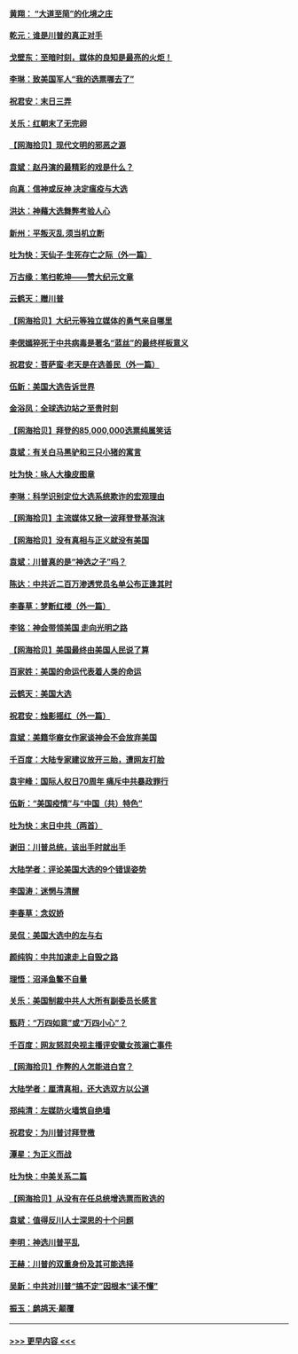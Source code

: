 #### [黄翔： “大道至简”的化境之庄](../pages/nsc993/n12637541.md?t=12221902) 
#### [乾元：谁是川普的真正对手](../pages/nsc993/n12637090.md?t=12221902) 
#### [戈壁东：至暗时刻，媒体的良知是最亮的火炬！](../pages/nsc993/n12637042.md?t=12221902) 
#### [李琳：致美国军人“我的选票哪去了”](../pages/nsc993/n12635351.md?t=12221902) 
#### [祝君安：末日三弄](../pages/nsc993/n12635324.md?t=12221902) 
#### [关乐：红朝末了无完卵](../pages/nsc993/n12635315.md?t=12221902) 
#### [【网海拾贝】现代文明的邪恶之源](../pages/nsc993/n12634425.md?t=12221902) 
#### [袁斌：赵丹演的最精彩的戏是什么？](../pages/nsc993/n12633316.md?t=12221902) 
#### [向真：信神或反神 决定瘟疫与大选](../pages/nsc993/n12632710.md?t=12221902) 
#### [洪达：神藉大选舞弊考验人心](../pages/nsc993/n12631962.md?t=12221902) 
#### [新州：平叛灭乱  须当机立断](../pages/nsc993/n12631946.md?t=12221902) 
#### [吐为快：天仙子‧生死存亡之际（外一篇）](../pages/nsc993/n12631927.md?t=12221902) 
#### [万古缘：笔扫乾坤——赞大纪元文章](../pages/nsc993/n12631922.md?t=12221902) 
#### [云鹤天：赠川普](../pages/nsc993/n12631823.md?t=12221902) 
#### [【网海拾贝】大纪元等独立媒体的勇气来自哪里](../pages/nsc993/n12629961.md?t=12221902) 
#### [李偲嫣猝死于中共病毒是著名“蓝丝”的最终样板意义](../pages/nsc993/n12628812.md?t=12221902) 
#### [祝君安：菩萨蛮·老天是在选善民（外一篇）](../pages/nsc993/n12628793.md?t=12221902) 
#### [伍新：美国大选告诉世界](../pages/nsc993/n12628768.md?t=12221902) 
#### [金浴凤：全球选边站之至贵时刻](../pages/nsc993/n12627318.md?t=12221902) 
#### [【网海拾贝】拜登的85,000,000选票纯属笑话](../pages/nsc993/n12626569.md?t=12221902) 
#### [袁斌：有关白马黑驴和三只小猪的寓言](../pages/nsc993/n12626198.md?t=12221902) 
#### [吐为快：咏人大橡皮图章](../pages/nsc993/n12624470.md?t=12221902) 
#### [李琳：科学识别定位大选系统欺诈的宏观理由](../pages/nsc993/n12624340.md?t=12221902) 
#### [【网海拾贝】主流媒体又掀一波拜登登基泡沫](../pages/nsc993/n12624000.md?t=12221902) 
#### [【网海拾贝】没有真相与正义就没有美国](../pages/nsc993/n12621885.md?t=12221902) 
#### [袁斌：川普真的是“神选之子”吗？](../pages/nsc993/n12621749.md?t=12221902) 
#### [陈达：中共近二百万渗透党员名单公布正逢其时](../pages/nsc993/n12620870.md?t=12221902) 
#### [李春草：梦断红楼（外一篇）](../pages/nsc993/n12619122.md?t=12221902) 
#### [李铭：神会带领美国 走向光明之路](../pages/nsc993/n12618584.md?t=12221902) 
#### [【网海拾贝】美国最终由美国人民说了算](../pages/nsc993/n12617255.md?t=12221902) 
#### [百家姓：美国的命运代表着人类的命运](../pages/nsc993/n12615838.md?t=12221902) 
#### [云鹤天：美国大选](../pages/nsc993/n12615994.md?t=12221902) 
#### [祝君安：烛影摇红（外一篇）](../pages/nsc993/n12615975.md?t=12221902) 
#### [袁斌：美籍华裔女作家谈神会不会放弃美国](../pages/nsc993/n12615263.md?t=12221902) 
#### [千百度：大陆专家建议放开三胎，遭网友打脸](../pages/nsc993/n12614456.md?t=12221902) 
#### [袁宇峰：国际人权日70周年 痛斥中共暴政罪行](../pages/nsc993/n12611965.md?t=12221902) 
#### [伍新：“美国疫情”与“中国（共）特色”](../pages/nsc993/n12611463.md?t=12221902) 
#### [吐为快：末日中共（两首）](../pages/nsc993/n12611461.md?t=12221902) 
#### [谢田：川普总统，该出手时就出手](../pages/nsc993/n12610905.md?t=12221902) 
#### [大陆学者：评论美国大选的9个错误姿势](../pages/nsc993/n12609586.md?t=12221902) 
#### [李国涛：迷惘与清醒](../pages/nsc993/n12607532.md?t=12221902) 
#### [李春草：念奴娇](../pages/nsc993/n12607083.md?t=12221902) 
#### [吴侃：美国大选中的左与右](../pages/nsc993/n12607054.md?t=12221902) 
#### [颜纯钩：中共加速走上自毁之路](../pages/nsc993/n12606473.md?t=12221902) 
#### [理悟：沼泽鱼鳖不自量](../pages/nsc993/n12606454.md?t=12221902) 
#### [关乐：美国制裁中共人大所有副委员长感言](../pages/nsc993/n12606442.md?t=12221902) 
#### [甄莳：“万四如意”或“万四小心”？](../pages/nsc993/n12606091.md?t=12221902) 
#### [千百度：网友怒怼央视主播评安徽女孩溺亡事件](../pages/nsc993/n12605370.md?t=12221902) 
#### [【网海拾贝】作弊的人怎能进白宫？](../pages/nsc993/n12603546.md?t=12221902) 
#### [大陆学者：厘清真相，还大选双方以公道](../pages/nsc993/n12603475.md?t=12221902) 
#### [郑纯清：左媒防火墙筑自绝墙](../pages/nsc993/n12602226.md?t=12221902) 
#### [祝君安：为川普讨拜登檄](../pages/nsc993/n12602199.md?t=12221902) 
#### [潭星：为正义而战](../pages/nsc993/n12600926.md?t=12221902) 
#### [吐为快：中美关系二篇](../pages/nsc993/n12600908.md?t=12221902) 
#### [【网海拾贝】从没有在任总统增选票而败选的](../pages/nsc993/n12600435.md?t=12221902) 
#### [袁斌：值得反川人士深思的十个问题](../pages/nsc993/n12600332.md?t=12221902) 
#### [李明：神选川普平乱](../pages/nsc993/n12599751.md?t=12221902) 
#### [王赫：川普的双重身份及其可能选择](../pages/nsc993/n12599723.md?t=12221902) 
#### [吴新：中共对川普“搞不定”因根本“读不懂”](../pages/nsc993/n12599502.md?t=12221902) 
#### [振玉：鹧鸪天‧颠覆](../pages/nsc993/n12599494.md?t=12221902) 

----
#### [ >>> 更早内容 <<< ](../indexes/nsc993-earlier.md)
